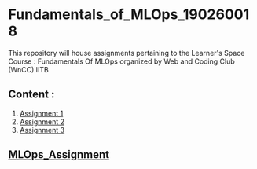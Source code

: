 # Fundamentals_of_MLOps_190260018
This repository will house assignments pertaining to the Learner's Space Course : Fundamentals Of MLOps organized by Web and Coding Club (WnCC) IITB
## Content :
1. [Assignment 1](https://github.com/vinitdoke/Fundamentals_of_MLOps_190260018/blob/main/Week1/Assignment1.md)
2. [Assignment 2](https://github.com/vinitdoke/Fundamentals_of_MLOps_190260018/blob/main/Week2/Assignment2.md)
3. [Assignment 3](https://github.com/vinitdoke/Fundamentals_of_MLOps_190260018/blob/main/Week3/Assignment3.md)
## [MLOps_Assignment](https://github.com/vinitdoke/MLOps_Assignment)
